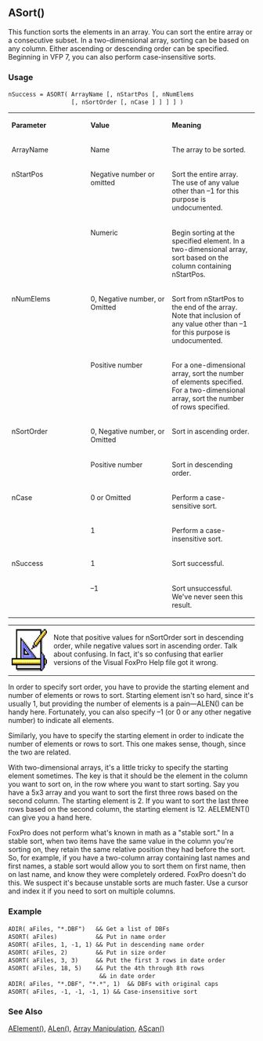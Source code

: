 ## ASort()

This function sorts the elements in an array. You can sort the entire array or a consecutive subset. In a two-dimensional array, sorting can be based on any column. Either ascending or descending order can be specified. Beginning in VFP 7, you can also perform case-insensitive sorts.

### Usage

```foxpro
nSuccess = ASORT( ArrayName [, nStartPos [, nNumElems
                  [, nSortOrder [, nCase ] ] ] ] )
```
<table>
<tr>
  <td width="32%" valign="top">
  <p><b>Parameter</b></p>
  </td>
  <td width="23%" valign="top">
  <p><b>Value</b></p>
  </td>
  <td width="45%" valign="top">
  <p><b>Meaning</b></p>
  </td>
 </tr>
<tr>
  <td width="32%" valign="top">
  <p>ArrayName</p>
  </td>
  <td width="23%" valign="top">
  <p>Name</p>
  </td>
  <td width="45%" valign="top">
  <p>The array to be sorted.</p>
  </td>
 </tr>
<tr>
  <td width="32%" rowspan="2" valign="top">
  <p>nStartPos</p>
  </td>
  <td width="23%" valign="top">
  <p>Negative number or omitted</p>
  </td>
  <td width="45%" valign="top">
  <p>Sort the entire array. The use of any value other than &ndash;1 for this purpose is undocumented.</p>
  </td>
 </tr>
<tr>
  <td width="33%" valign="top">
  <p>Numeric</p>
  </td>
  <td width="67%" valign="top">
  <p>Begin sorting at the specified element. In a two-dimensional array, sort based on the column containing nStartPos.</p>
  </td>
 </tr>
<tr>
  <td width="32%" rowspan="2" valign="top">
  <p>nNumElems</p>
  </td>
  <td width="23%" valign="top">
  <p>0, Negative number, or Omitted</p>
  </td>
  <td width="45%" valign="top">
  <p>Sort from nStartPos to the end of the array. Note that inclusion of any value other than &ndash;1 for this purpose is undocumented.<b ></b></p>
  </td>
 </tr>
<tr>
  <td width="33%" valign="top">
  <p>Positive number</p>
  </td>
  <td width="67%" valign="top">
  <p>For a one-dimensional array, sort the number of elements specified. For a two-dimensional array, sort the number of rows specified. </p>
  </td>
 </tr>
<tr>
  <td width="32%" rowspan="2" valign="top">
  <p>nSortOrder</p>
  </td>
  <td width="23%" valign="top">
  <p>0, Negative number, or Omitted</p>
  </td>
  <td width="45%" valign="top">
  <p>Sort in ascending order. </p>
  </td>
 </tr>
<tr>
  <td width="33%" valign="top">
  <p>Positive number</p>
  </td>
  <td width="67%" valign="top">
  <p>Sort in descending order.</p>
  </td>
 </tr>
<tr>
  <td width="32%" rowspan="2" valign="top">
  <p>nCase</p>
  </td>
  <td width="23%" valign="top">
  <p>0 or Omitted</p>
  </td>
  <td width="45%" valign="top">
  <p>Perform a case-sensitive sort.</p>
  </td>
 </tr>
<tr>
  <td width="33%" valign="top">
  <p>1</p>
  </td>
  <td width="67%" valign="top">
  <p>Perform a case-insensitive sort.</p>
  </td>
 </tr>
<tr>
  <td width="32%" rowspan="2" valign="top">
  <p>nSuccess</p>
  </td>
  <td width="23%" valign="top">
  <p>1</p>
  </td>
  <td width="45%" valign="top">
  <p>Sort successful.</p>
  </td>
 </tr>
<tr>
  <td width="33%" valign="top">
  <p>&ndash;1</p>
  </td>
  <td width="67%" valign="top">
  <p>Sort unsuccessful. We've never seen this result.</p>
  </td>
 </tr>
</table>

<table>
<tr>
  <td width="17%" valign="top">
<img width="94" height="94" src="Design.gif">
  </td>
  <td width="83%">
  <p>Note that positive values for nSortOrder sort in descending order, while negative values sort in ascending order. Talk about confusing. In fact, it's so confusing that earlier versions of the Visual FoxPro Help file got it wrong.</p>
  </td>
 </tr>
</table>

In order to specify sort order, you have to provide the starting element and number of elements or rows to sort. Starting element isn't so hard, since it's usually 1, but providing the number of elements is a pain&mdash;ALEN() can be handy here. Fortunately, you can also specify &ndash;1 (or 0 or any other negative number) to indicate all elements.

Similarly, you have to specify the starting element in order to indicate the number of elements or rows to sort. This one makes sense, though, since the two are related.

With two-dimensional arrays, it's a little tricky to specify the starting element sometimes. The key is that it should be the element in the column you want to sort on, in the row where you want to start sorting. Say you have a 5x3 array and you want to sort the first three rows based on the second column. The starting element is 2. If you want to sort the last three rows based on the second column, the starting element is 12. AELEMENT() can give you a hand here.

FoxPro does not perform what's known in math as a "stable sort." In a stable sort, when two items have the same value in the column you're sorting on, they retain the same relative position they had before the sort. So, for example, if you have a two-column array containing last names and first names, a stable sort would allow you to sort them on first name, then on last name, and know they were completely ordered. FoxPro doesn't do this. We suspect it's because unstable sorts are much faster. Use a cursor and index it if you need to sort on multiple columns.

### Example

```foxpro
ADIR( aFiles, "*.DBF")   && Get a list of DBFs
ASORT( aFiles)           && Put in name order
ASORT( aFiles, 1, -1, 1) && Put in descending name order
ASORT( aFiles, 2)        && Put in size order
ASORT( aFiles, 3, 3)     && Put the first 3 rows in date order
ASORT( aFiles, 18, 5)    && Put the 4th through 8th rows
                          && in date order
ADIR( aFiles, "*.DBF", "*.*", 1)  && DBFs with original caps
ASORT( aFiles, -1, -1, -1, 1) && Case-insensitive sort
```
### See Also

[AElement()](s4g213.md), [ALen()](s4g214.md), [Array Manipulation](s4g282.md), [AScan()](s4g216.md)